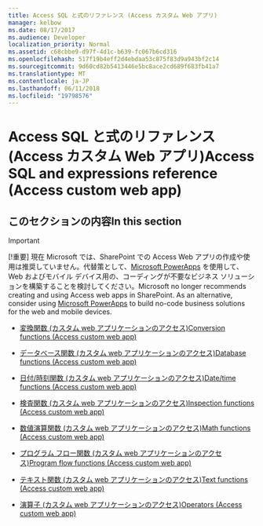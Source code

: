 ```yaml
---
title: Access SQL と式のリファレンス (Access カスタム Web アプリ)
manager: kelbow
ms.date: 08/17/2017
ms.audience: Developer
localization_priority: Normal
ms.assetid: c68cbbe9-d97f-4d1c-b639-fc067b6cd316
ms.openlocfilehash: 517f19b4eff2d4ebdaa53c875f83d9a943bf2c14
ms.sourcegitcommit: 9d60cd82b5413446e5bc8ace2cd689f683fb41a7
ms.translationtype: MT
ms.contentlocale: ja-JP
ms.lasthandoff: 06/11/2018
ms.locfileid: "19798576"
---
```

# <a name="access-sql-and-expressions-reference-access-custom-web-app"></a><span data-ttu-id="8a554-102">Access SQL と式のリファレンス (Access カスタム Web アプリ)</span><span class="sxs-lookup"><span data-stu-id="8a554-102">Access SQL and expressions reference (Access custom web app)</span></span>

## <a name="in-this-section"></a><span data-ttu-id="8a554-103">このセクションの内容</span><span class="sxs-lookup"><span data-stu-id="8a554-103">In this section</span></span>

> [!IMPORTANT]
> <span data-ttu-id="8a554-p101">[!重要] 現在 Microsoft では、SharePoint での Access Web アプリの作成や使用は推奨していません。代替策として、[Microsoft PowerApps](https://powerapps.microsoft.com/en-us/) を使用して、Web およびモバイル デバイス用の、コーディングが不要なビジネス ソリューションを構築することを検討してください。</span><span class="sxs-lookup"><span data-stu-id="8a554-p101">Microsoft no longer recommends creating and using Access web apps in SharePoint. As an alternative, consider using [Microsoft PowerApps](https://powerapps.microsoft.com/en-us/) to build no-code business solutions for the web and mobile devices.</span></span> 
  
- [<span data-ttu-id="8a554-106">変換関数 (カスタム web アプリケーションのアクセス)</span><span class="sxs-lookup"><span data-stu-id="8a554-106">Conversion functions (Access custom web app)</span></span>](conversion-functions-access-custom-web-app.md)
    
- [<span data-ttu-id="8a554-107">データベース関数 (カスタム web アプリケーションのアクセス)</span><span class="sxs-lookup"><span data-stu-id="8a554-107">Database functions (Access custom web app)</span></span>](database-functions-access-custom-web-app.md)
    
- [<span data-ttu-id="8a554-108">日付/時刻関数 (カスタム web アプリケーションのアクセス)</span><span class="sxs-lookup"><span data-stu-id="8a554-108">Date/time functions (Access custom web app)</span></span>](date-time-functionsaccess-custom-web-app.md)
    
- [<span data-ttu-id="8a554-109">検査関数 (カスタム web アプリケーションのアクセス)</span><span class="sxs-lookup"><span data-stu-id="8a554-109">Inspection functions (Access custom web app)</span></span>](inspection-functions-access-custom-web-app.md)
    
- [<span data-ttu-id="8a554-110">数値演算関数 (カスタム web アプリケーションのアクセス)</span><span class="sxs-lookup"><span data-stu-id="8a554-110">Math functions (Access custom web app)</span></span>](math-functions-access-custom-web-app.md)
    
- [<span data-ttu-id="8a554-111">プログラム フロー関数 (カスタム web アプリケーションのアクセス)</span><span class="sxs-lookup"><span data-stu-id="8a554-111">Program flow functions (Access custom web app)</span></span>](program-flow-functions-access-custom-web-app.md)
    
- [<span data-ttu-id="8a554-112">テキスト関数 (カスタム web アプリケーションのアクセス)</span><span class="sxs-lookup"><span data-stu-id="8a554-112">Text functions (Access custom web app)</span></span>](text-functions-access-custom-web-app.md)
    
- [<span data-ttu-id="8a554-113">演算子 (カスタム web アプリケーションのアクセス)</span><span class="sxs-lookup"><span data-stu-id="8a554-113">Operators (Access custom web app)</span></span>](operators-access-custom-web-app.md)
    

